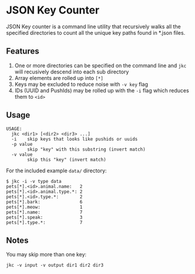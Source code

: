 # JSON Key Counter

JSON Key counter is a command line utility that recursively walks all the specified 
directories to count all the unique key paths found in *.json files.

## Features 

1. One or more directories can be specified on the command line and `jkc` will recusively descend into each sub directory
2. Array elements are rolled up into `[*]`
3. Keys may be excluded to reduce noise with `-v key` flag
4. IDs (UUID and PushIds) may be rolled up with the `-i` flag which reduces them to `<id>`

## Usage 

```
USAGE:
  jkc <dir1> [<dir2> <dir3> ...]
  -i    skip keys that looks like pushids or uuids
  -p value
    	skip "key" with this substring (invert match)  
  -v value
        skip this "key" (invert match)
```

For the included example `data/` directory:

```
$ jkc -i -v type data
pets[*].<id>.animal.name:   2
pets[*].<id>.animal.type.*: 2
pets[*].<id>.type.*:        2
pets[*].bark:               6
pets[*].meow:               1
pets[*].name:               7
pets[*].speak:              3
pets[*].type.*:             7
```

## Notes

You may skip more than one key:

    jkc -v input -v output dir1 dir2 dir3
